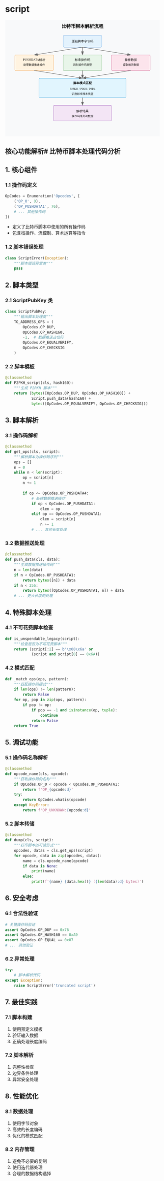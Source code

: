 # script

![script-flow](../img/script-flow.png)

## 核心功能解析# 比特币脚本处理代码分析

## 1. 核心组件

### 1.1 操作码定义
```python
OpCodes = Enumeration('Opcodes', [
    ('OP_0', 0),
    ('OP_PUSHDATA1', 76),
    # ... 其他操作码
])
```
- 定义了比特币脚本中使用的所有操作码
- 包含栈操作、流控制、算术运算等指令

### 1.2 脚本错误处理
```python
class ScriptError(Exception):
    """脚本错误异常类"""
    pass
```

## 2. 脚本类型

### 2.1 ScriptPubKey 类
```python
class ScriptPubKey:
    """输出脚本处理类"""
    TO_ADDRESS_OPS = (
        OpCodes.OP_DUP,
        OpCodes.OP_HASH160,
        -1,  # 数据推送占位符
        OpCodes.OP_EQUALVERIFY,
        OpCodes.OP_CHECKSIG
    )
```

### 2.2 脚本模板
```python
@classmethod
def P2PKH_script(cls, hash160):
    """生成 P2PKH 脚本"""
    return (bytes([OpCodes.OP_DUP, OpCodes.OP_HASH160]) +
            Script.push_data(hash160) +
            bytes([OpCodes.OP_EQUALVERIFY, OpCodes.OP_CHECKSIG]))
```

## 3. 脚本解析

### 3.1 操作码解析
```python
@classmethod
def get_ops(cls, script):
    """解析脚本为操作码序列"""
    ops = []
    n = 0
    while n < len(script):
        op = script[n]
        n += 1
        
        if op <= OpCodes.OP_PUSHDATA4:
            # 处理数据推送操作
            if op < OpCodes.OP_PUSHDATA1:
                dlen = op
            elif op == OpCodes.OP_PUSHDATA1:
                dlen = script[n]
                n += 1
            # ... 其他长度处理
```

### 3.2 数据推送处理
```python
@classmethod
def push_data(cls, data):
    """生成数据推送操作码"""
    n = len(data)
    if n < OpCodes.OP_PUSHDATA1:
        return bytes([n]) + data
    if n < 256:
        return bytes([OpCodes.OP_PUSHDATA1, n]) + data
    # ... 更大长度的处理
```

## 4. 特殊脚本处理

### 4.1 不可花费脚本检查
```python
def is_unspendable_legacy(script):
    """检查是否为不可花费脚本"""
    return (script[:2] == b'\x00\x6a' or 
            (script and script[0] == 0x6A))
```

### 4.2 模式匹配
```python
def _match_ops(ops, pattern):
    """匹配操作码模式"""
    if len(ops) != len(pattern):
        return False
    for op, pop in zip(ops, pattern):
        if pop != op:
            if pop == -1 and isinstance(op, tuple):
                continue
            return False
    return True
```

## 5. 调试功能

### 5.1 操作码名称解析
```python
@classmethod
def opcode_name(cls, opcode):
    """获取操作码的名称"""
    if OpCodes.OP_0 < opcode < OpCodes.OP_PUSHDATA1:
        return f'OP_{opcode:d}'
    try:
        return OpCodes.whatis(opcode)
    except KeyError:
        return f'OP_UNKNOWN:{opcode:d}'
```

### 5.2 脚本转储
```python
@classmethod
def dump(cls, script):
    """打印脚本的可读形式"""
    opcodes, datas = cls.get_ops(script)
    for opcode, data in zip(opcodes, datas):
        name = cls.opcode_name(opcode)
        if data is None:
            print(name)
        else:
            print(f'{name} {data.hex()} ({len(data):d} bytes)')
```

## 6. 安全考虑

### 6.1 合法性验证
```python
# 关键操作码验证
assert OpCodes.OP_DUP == 0x76
assert OpCodes.OP_HASH160 == 0xA9
assert OpCodes.OP_EQUAL == 0x87
# ... 其他验证
```

### 6.2 异常处理
```python
try:
    # 脚本解析代码
except Exception:
    raise ScriptError('truncated script')
```

## 7. 最佳实践

### 7.1 脚本构建
1. 使用预定义模板
2. 验证输入数据
3. 正确处理长度编码

### 7.2 脚本解析
1. 完整性检查
2. 边界条件处理
3. 异常安全处理

## 8. 性能优化

### 8.1 数据处理
1. 使用字节对象
2. 高效的长度编码
3. 优化的模式匹配

### 8.2 内存管理
1. 避免不必要的复制
2. 使用迭代器处理
3. 合理的数据结构选择